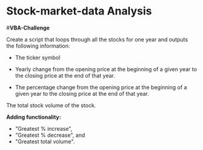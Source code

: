 # Stock-market-data Analysis
#**VBA-Challenge**

Create a script that loops through all the stocks for one year and outputs the following information:

- The ticker symbol

- Yearly change from the opening price at the beginning of a given year to the closing price at the end of that year.

- The percentage change from the opening price at the beginning of a given year to the closing price at the end of that year.

The total stock volume of the stock.

**Adding functionality:**

- "Greatest % increase", 
- "Greatest % decrease", and 
- "Greatest total volume".
